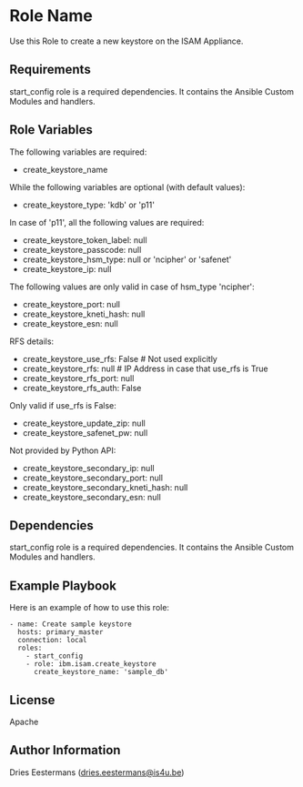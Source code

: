 # Role Name

Use this Role to create a new keystore on the ISAM Appliance.

## Requirements

start_config role is a required dependencies. It contains the Ansible Custom Modules and handlers.

## Role Variables

The following variables are required:
* create_keystore_name

While the following variables are optional (with default values):
* create_keystore_type: 'kdb' or 'p11'

In case of 'p11', all the following values are required:
* create_keystore_token_label: null
* create_keystore_passcode: null
* create_keystore_hsm_type: null or 'ncipher' or 'safenet'
* create_keystore_ip: null

The following values are only valid in case of hsm_type 'ncipher':
* create_keystore_port: null
* create_keystore_kneti_hash: null
* create_keystore_esn: null

RFS details:
* create_keystore_use_rfs: False # Not used explicitly
* create_keystore_rfs: null # IP Address in case that use_rfs is True
* create_keystore_rfs_port: null
* create_keystore_rfs_auth: False

Only valid if use_rfs is False:
* create_keystore_update_zip: null
* create_keystore_safenet_pw: null

Not provided by Python API:
* create_keystore_secondary_ip: null
* create_keystore_secondary_port: null
* create_keystore_secondary_kneti_hash: null
* create_keystore_secondary_esn: null

## Dependencies

start_config role is a required dependencies. It contains the Ansible Custom Modules and handlers.

## Example Playbook

Here is an example of how to use this role:

    - name: Create sample keystore
      hosts: primary_master
      connection: local
      roles:
        - start_config
        - role: ibm.isam.create_keystore
          create_keystore_name: 'sample_db'

## License

Apache

## Author Information

Dries Eestermans (dries.eestermans@is4u.be)
